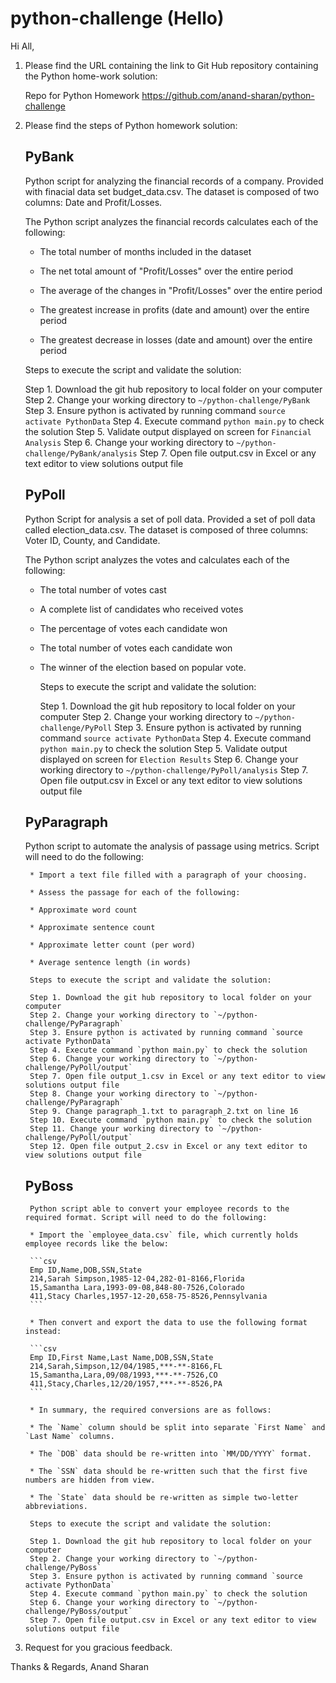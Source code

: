 # python-challenge (Hello)

Hi All,

1. Please find the URL containing the link to Git Hub repository containing the Python home-work solution:

    Repo for Python Homework
        https://github.com/anand-sharan/python-challenge

2. Please find the steps of Python homework solution:

    PyBank
    -------
    Python script for analyzing the financial records of a company. Provided with finacial data set budget_data.csv. The dataset is composed of two columns: Date and Profit/Losses.

    The Python script analyzes the financial records calculates each of the following:

    * The total number of months included in the dataset

    * The net total amount of "Profit/Losses" over the entire period

    * The average of the changes in "Profit/Losses" over the entire period

    * The greatest increase in profits (date and amount) over the entire period

    * The greatest decrease in losses (date and amount) over the entire period

    Steps to execute the script and validate the solution:

    Step 1. Download the git hub repository to local folder on your computer
    Step 2. Change your working directory to `~/python-challenge/PyBank`
    Step 3. Ensure python is activated by running command `source activate PythonData`
    Step 4. Execute command `python main.py` to check the solution
    Step 5. Validate output displayed on screen for `Financial Analysis`
    Step 6. Change your working directory to `~/python-challenge/PyBank/analysis`
    Step 7. Open file output.csv in Excel or any text editor to view solutions output file


    PyPoll
    -------
    Python Script for analysis a set of poll data. Provided a set of poll data called election_data.csv. The dataset is composed of three columns: Voter ID, County, and Candidate.

    The Python script analyzes the votes and calculates each of the following:

    * The total number of votes cast

    * A complete list of candidates who received votes

    * The percentage of votes each candidate won

    * The total number of votes each candidate won

    * The winner of the election based on popular vote.

        Steps to execute the script and validate the solution:

        Step 1. Download the git hub repository to local folder on your computer
        Step 2. Change your working directory to `~/python-challenge/PyPoll`
        Step 3. Ensure python is activated by running command `source activate PythonData`
        Step 4. Execute command `python main.py` to check the solution
        Step 5. Validate output displayed on screen for `Election Results`
        Step 6. Change your working directory to `~/python-challenge/PyPoll/analysis`
        Step 7. Open file output.csv in Excel or any text editor to view solutions output file

    PyParagraph
    -------
    Python script to automate the analysis of passage using  metrics. Script will need to do the following:

        * Import a text file filled with a paragraph of your choosing.

        * Assess the passage for each of the following:

        * Approximate word count

        * Approximate sentence count

        * Approximate letter count (per word)

        * Average sentence length (in words)

        Steps to execute the script and validate the solution:

        Step 1. Download the git hub repository to local folder on your computer
        Step 2. Change your working directory to `~/python-challenge/PyParagraph`
        Step 3. Ensure python is activated by running command `source activate PythonData`
        Step 4. Execute command `python main.py` to check the solution
        Step 6. Change your working directory to `~/python-challenge/PyPoll/output`
        Step 7. Open file output_1.csv in Excel or any text editor to view solutions output file
        Step 8. Change your working directory to `~/python-challenge/PyParagraph`
        Step 9. Change paragraph_1.txt to paragraph_2.txt on line 16
        Step 10. Execute command `python main.py` to check the solution
        Step 11. Change your working directory to `~/python-challenge/PyPoll/output`
        Step 12. Open file output_2.csv in Excel or any text editor to view solutions output file

    PyBoss
    ------
        Python script able to convert your employee records to the required format. Script will need to do the following:

        * Import the `employee_data.csv` file, which currently holds employee records like the below:

        ```csv
        Emp ID,Name,DOB,SSN,State
        214,Sarah Simpson,1985-12-04,282-01-8166,Florida
        15,Samantha Lara,1993-09-08,848-80-7526,Colorado
        411,Stacy Charles,1957-12-20,658-75-8526,Pennsylvania
        ```

        * Then convert and export the data to use the following format instead:

        ```csv
        Emp ID,First Name,Last Name,DOB,SSN,State
        214,Sarah,Simpson,12/04/1985,***-**-8166,FL
        15,Samantha,Lara,09/08/1993,***-**-7526,CO
        411,Stacy,Charles,12/20/1957,***-**-8526,PA
        ```

        * In summary, the required conversions are as follows:

        * The `Name` column should be split into separate `First Name` and `Last Name` columns.

        * The `DOB` data should be re-written into `MM/DD/YYYY` format.

        * The `SSN` data should be re-written such that the first five numbers are hidden from view.

        * The `State` data should be re-written as simple two-letter abbreviations.

        Steps to execute the script and validate the solution:

        Step 1. Download the git hub repository to local folder on your computer
        Step 2. Change your working directory to `~/python-challenge/PyBoss`
        Step 3. Ensure python is activated by running command `source activate PythonData`
        Step 4. Execute command `python main.py` to check the solution
        Step 6. Change your working directory to `~/python-challenge/PyBoss/output`
        Step 7. Open file output.csv in Excel or any text editor to view solutions output file

3. Request for you gracious feedback.

Thanks & Regards,
Anand Sharan

